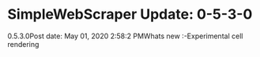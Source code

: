 # SimpleWebScraper Update: 0-5-3-0

0.5.3.0Post date: May 01, 2020 2:58:2 PMWhats new :-Experimental cell rendering